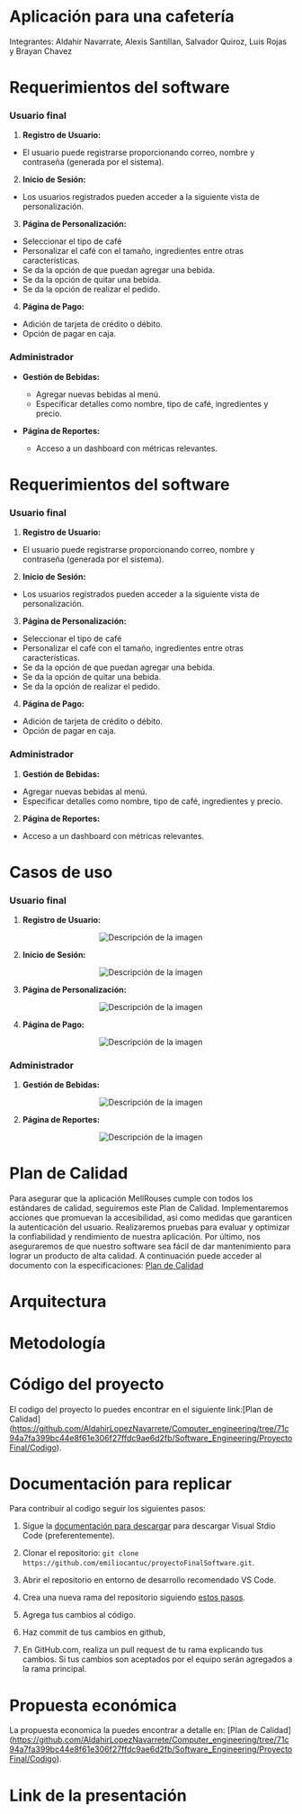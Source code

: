 
# Aplicación para una cafetería

Integrantes: Aldahir Navarrate, Alexis Santillan, Salvador Quiroz, Luis Rojas y Brayan Chavez

# Requerimientos del software

### Usuario final

1. **Registro de Usuario:**
  - El usuario puede registrarse proporcionando correo, nombre y contraseña (generada por el sistema).

2. **Inicio de Sesión:**
  - Los usuarios registrados pueden acceder a la siguiente vista de personalización. 

3. **Página de Personalización:**
  - Seleccionar el tipo de café
- Personalizar el café con el tamaño, ingredientes entre otras características. 
- Se da la opción de que puedan agregar una bebida.
- Se da la opción de quitar una bebida.
- Se da la opción de realizar el pedido. 

4. **Página de Pago:**
  - Adición de tarjeta de crédito o débito.
  - Opción de pagar en caja.

### Administrador

- **Gestión de Bebidas:**
  - Agregar nuevas bebidas al menú.
  - Especificar detalles como nombre, tipo de café, ingredientes y precio.

- **Página de Reportes:**
  - Acceso a un dashboard con métricas relevantes.

# Requerimientos del software

### Usuario final

1. **Registro de Usuario:**
  - El usuario puede registrarse proporcionando correo, nombre y contraseña (generada por el sistema).

2. **Inicio de Sesión:**
  - Los usuarios registrados pueden acceder a la siguiente vista de personalización. 

3. **Página de Personalización:**
  - Seleccionar el tipo de café
- Personalizar el café con el tamaño, ingredientes entre otras características. 
- Se da la opción de que puedan agregar una bebida.
- Se da la opción de quitar una bebida.
- Se da la opción de realizar el pedido. 

4. **Página de Pago:**
  - Adición de tarjeta de crédito o débito.
  - Opción de pagar en caja.

### Administrador

1. **Gestión de Bebidas:**
  - Agregar nuevas bebidas al menú.
  - Especificar detalles como nombre, tipo de café, ingredientes y precio.

2. **Página de Reportes:**
  - Acceso a un dashboard con métricas relevantes.


# Casos de uso
### Usuario final

1. **Registro de Usuario:**

<p align="center">
  <img src="https://github.com/AldahirLopezNavarrete/Computer_engineering/blob/e806f3d6e3d9d5a0f107dc25e00e198f1012cb25/Software_Engineering/ProyectoFinal/RegistroUsuario.PNG" alt="Descripción de la imagen">
</p>

2. **Inicio de Sesión:**
<p align="center">
  <img src="https://github.com/AldahirLopezNavarrete/Computer_engineering/blob/fc034ce4ecffb281aaa81f0b3ae58bb9392f7b83/Software_Engineering/ProyectoFinal/InicioSesion.PNG" alt="Descripción de la imagen">
</p>

3. **Página de Personalización:**

<p align="center">
  <img src="https://github.com/AldahirLopezNavarrete/Computer_engineering/blob/8d14f693711186a4bda94587644db4650beb93a6/Software_Engineering/ProyectoFinal/BusquedaBebidas.PNG" alt="Descripción de la imagen">
</p>

4. **Página de Pago:**

<p align="center">
  <img src="https://github.com/AldahirLopezNavarrete/Computer_engineering/blob/8d14f693711186a4bda94587644db4650beb93a6/Software_Engineering/ProyectoFinal/Pago.PNG" alt="Descripción de la imagen">
</p>

### Administrador

1. **Gestión de Bebidas:**

<p align="center">
  <img src="https://github.com/AldahirLopezNavarrete/Computer_engineering/blob/8d14f693711186a4bda94587644db4650beb93a6/Software_Engineering/ProyectoFinal/GestionBebidas.PNG" alt="Descripción de la imagen">
</p>

2. **Página de Reportes:**
 <p align="center">
  <img src="https://github.com/AldahirLopezNavarrete/Computer_engineering/blob/8d14f693711186a4bda94587644db4650beb93a6/Software_Engineering/ProyectoFinal/Reportes.PNG" alt="Descripción de la imagen">
</p>

# Plan de Calidad
Para asegurar que la aplicación MellRouses cumple con todos los estándares de calidad, seguiremos este Plan de Calidad. Implementaremos acciones que promuevan la accesibilidad, así como medidas que garanticen la autenticación del usuario. Realizaremos pruebas para evaluar y optimizar la confiabilidad y rendimiento de nuestra aplicación. Por último, nos aseguraremos de que nuestro software sea fácil de dar mantenimiento para lograr un producto de alta calidad. A continuación puede acceder al documento con la especificaciones: [Plan de Calidad](https://github.com/AldahirLopezNavarrete/Computer_engineering/blob/8f6fa2bba5886363fd4f78ae78b5dbaaf03edb99/Software_Engineering/ProyectoFinal/Plan%20de%20Calidad.md)

# Arquitectura

# Metodología

# Código del proyecto

El codigo del proyecto lo puedes encontrar en el siguiente link:[Plan de Calidad] (https://github.com/AldahirLopezNavarrete/Computer_engineering/tree/71c94a7fa399bc44e8f61e306f27ffdc9ae6d2fb/Software_Engineering/ProyectoFinal/Codigo).

# Documentación para replicar

Para contribuir al codigo seguir los siguientes pasos:

1. Sigue la [documentación para descargar](https://code.visualstudio.com/) para descargar Visual Stdio Code (preferentemente). 

2. Clonar el repositorio: `git clone https://github.com/emiliocantuc/proyectoFinalSoftware.git`.

3. Abrir el repositorio en entorno de desarrollo recomendado VS Code. 

4. Crea una nueva rama del repositorio siguiendo [estos pasos](https://dx.appirio.com/vcs-git/git-with-vs-code/#:~:text=Create%20Branches&text=In%20Visual%20Studio%20Code%2C%20you,command%20into%20the%20input%20bar).

5. Agrega tus cambios al código.

6. Haz commit de tus cambios en github, 

8. En GitHub.com, realiza un pull request de tu rama explicando tus cambios. Si tus cambios son aceptados por el equipo serán agregados a la rama principal. 

# Propuesta económica

La propuesta economica la puedes encontrar a detalle en: [Plan de Calidad] (https://github.com/AldahirLopezNavarrete/Computer_engineering/tree/71c94a7fa399bc44e8f61e306f27ffdc9ae6d2fb/Software_Engineering/ProyectoFinal/Codigo).


# Link de la presentación
